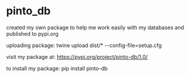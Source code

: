 # pinto_db

created my own package to help me work easily with my databases and published to pypi.org

uploading package:
twine upload dist/* --config-file=setup.cfg

visit my package at:
https://pypi.org/project/pinto-db/1.0/

to install my package:
pip install pinto-db
